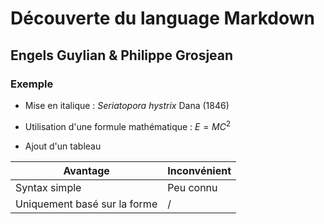 # Découverte du language Markdown
## Engels Guylian & Philippe Grosjean

### Exemple


- Mise en italique :  *Seriatopora hystrix* Dana (1846)

- Utilisation d'une formule mathématique :  $E= MC^2$

- Ajout d'un tableau

| Avantage                     | Inconvénient |
|------------------------------|--------------|
| Syntax simple                | Peu connu    |
| Uniquement basé sur la forme | /            |
